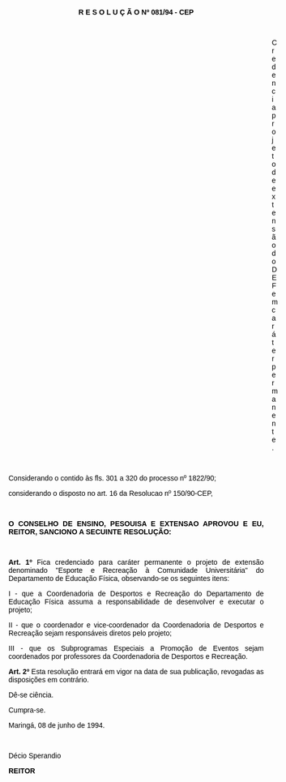<BODY TEXT="#000000">

<FONT FACE="Arial" SIZE=2><P ALIGN="JUSTIFY"></P>
</FONT><B><FONT FACE="Arial"><P ALIGN="CENTER">R E S O L U &Ccedil; &Atilde; O  Nº 081/94 - CEP</P>
</B><P ALIGN="JUSTIFY"></P>
<P ALIGN="JUSTIFY">&nbsp;</P><DIR>
<DIR>
<DIR>
<DIR>
<DIR>
<DIR>
<DIR>
<DIR>
<DIR>
<DIR>
<DIR>
<DIR>
<DIR>

<P ALIGN="JUSTIFY">Credencia projeto de extens&atilde;o do DEF em car&aacute;ter permanente.</P>
<P ALIGN="JUSTIFY"></P>
<P ALIGN="JUSTIFY">&nbsp;</P></DIR>
</DIR>
</DIR>
</DIR>
</DIR>
</DIR>
</DIR>
</DIR>
</DIR>
</DIR>
</DIR>
</DIR>
</DIR>

<P ALIGN="JUSTIFY">Considerando o contido &agrave;s fls. 301 a 320 do processo nº 1822/90; </P>
<P ALIGN="JUSTIFY">considerando o disposto no art. 16 da Resolucao nº 150/90-CEP,</P>
<P ALIGN="JUSTIFY"></P>
<B><P ALIGN="JUSTIFY">&nbsp;</P>
<P ALIGN="JUSTIFY">O CONSELHO DE ENSINO, PESOUISA E EXTENSAO APROVOU E EU, REITOR, SANCIONO A SECUINTE RESOLU&Ccedil;&Atilde;O:</P>
</B><P ALIGN="JUSTIFY"></P>
<P ALIGN="JUSTIFY">&nbsp;</P>
<B><P ALIGN="JUSTIFY">Art. 1º</B> Fica credenciado para car&aacute;ter permanente o projeto de extens&atilde;o denominado "Esporte e Recrea&ccedil;&atilde;o &agrave; Comunidade Universit&aacute;ria" do Departamento de Educa&ccedil;&atilde;o F&iacute;sica, observando-se os seguintes itens:</P>
<P ALIGN="JUSTIFY">I - que a Coordenadoria de Desportos e Recrea&ccedil;&atilde;o do Departamento de Educa&ccedil;&atilde;o F&iacute;sica assuma a responsabilidade de desenvolver e executar o projeto;</P>
<P ALIGN="JUSTIFY">II - que o coordenador e vice-coordenador da Coordenadoria de Desportos e Recrea&ccedil;&atilde;o sejam respons&aacute;veis diretos pelo projeto;</P>
<P ALIGN="JUSTIFY">III - que os Subprogramas Especiais a Promo&ccedil;&atilde;o de Eventos sejam coordenados por professores da Coordenadoria de Desportos e Recrea&ccedil;&atilde;o.</P>
<B><P ALIGN="JUSTIFY">Art. 2º</B> Esta resolu&ccedil;&atilde;o entrar&aacute; em vigor na data de sua publica&ccedil;&atilde;o, revogadas as disposi&ccedil;&otilde;es em contr&aacute;rio.</P>
<P ALIGN="JUSTIFY">D&ecirc;-se ci&ecirc;ncia.</P>
<P ALIGN="JUSTIFY">Cumpra-se.</P>
<P ALIGN="JUSTIFY"></P>
<P ALIGN="JUSTIFY">Maring&aacute;, 08 de junho de 1994.</P>
<P ALIGN="JUSTIFY"></P>
<P ALIGN="JUSTIFY">&nbsp;</P>
<P ALIGN="JUSTIFY">D&eacute;cio Sperandio</P>
<B><P ALIGN="JUSTIFY">REITOR</P></B></FONT></BODY>
